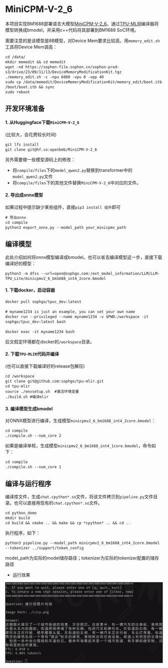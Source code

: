 # MiniCPM-V-2_6

本项目实现BM1688部署语言大模型[MiniCPM-V-2_6](https://huggingface.co/openbmb/MiniCPM-V-2_6)。通过[TPU-MLIR](https://github.com/sophgo/tpu-mlir)编译器将模型转换成bmodel，并采用c++代码将其部署到BM1688 SoC环境。

需要注意的是该模型是8B模型，对Device Mem要求比较高，用`memory_edit.sh`工具将Device Mem调高：
``` shell
cd /data/
mkdir memedit && cd memedit
wget -nd https://sophon-file.sophon.cn/sophon-prod-s3/drive/23/09/11/13/DeviceMemoryModificationKit.tgz
./memory_edit.sh -c -npu 6800 -vpu 0 -vpp 40
sudo cp /data/memedit/DeviceMemoryModificationKit/memory_edit/boot.itb /boot/boot.itb && sync
sudo reboot
```

## 开发环境准备

#### 1. 从Huggingface下载`MiniCPM-V-2_6`

(比较大，会花费较长时间)

``` shell
git lfs install
git clone git@hf.co:openbmb/MiniCPM-V-2_6
```

另外需要做一些模型源码上的修改：
* 将`compile/files`下的`model_qwen2.py`替换到transformer中的`model_qwen2.py`文件
* 将`compile/files`下的其他文件替换`MiniCPM-V-2_6`中对应的文件。

#### 2. 导出成onnx模型

如果过程中提示缺少某些组件，直接`pip3 install 组件`即可

``` shell
# 导出onnx
cd compile
python3 export_onnx.py --model_path your_minicpmv_path
```

## 编译模型

此处介绍如何将onnx模型编译成bmodel。也可以省去编译模型这一步，直接下载编译好的模型：

``` shell
python3 -m dfss --url=open@sophgo.com:/ext_model_information/LLM/LLM-TPU_Lite/minicpmv2_6_bm1688_int4_2core.bmodel
```

#### 1. 下载docker，启动容器

``` shell
docker pull sophgo/tpuc_dev:latest

# myname1234 is just an example, you can set your own name
docker run --privileged --name myname1234 -v $PWD:/workspace -it sophgo/tpuc_dev:latest bash

docker exec -it myname1234 bash
```
后文假定环境都在docker的`/workspace`目录。

#### 2. 下载`TPU-MLIR`代码并编译

(也可以直接下载编译好的release包解压)

``` shell
cd /workspace
git clone git@github.com:sophgo/tpu-mlir.git
cd tpu-mlir
source ./envsetup.sh  #激活环境变量
./build.sh #编译mlir
```

#### 3. 编译模型生成bmodel

对ONNX模型进行编译，生成模型`minicpmv2_6_bm1688_int4_2core.bmodel`：

``` shell
cd compile
./compile.sh --num_core 2
```

如果是编译单核，生成模型`minicpmv2_6_bm1688_int4_1core.bmodel`，命令如下：

``` shell
cd compile
./compile.sh --num_core 1
```

## 编译与运行程序

编译库文件，生成`chat.cpython*.so`文件，将该文件拷贝到`pipeline.py`文件目录。也可以直接用现有的`chat.cpython*.so`文件。

```
cd python_demo
mkdir build
cd build && cmake .. && make && cp *cpython* .. && cd ..
```

执行程序，如下：

```
python3 pipeline.py --model_path minicpmv2_6_bm1688_int4_2core.bmodel --tokenizer ../support/token_config
```
model_path为实际的model储存路径；tokenizer为实际的tokenizer配置的储存路径

* 运行效果

![](../../assets/minicpmv2_6.png)

